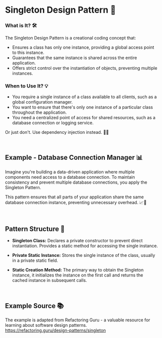 # Singleton Design Pattern 🎯

### What is It? 🛠️

The Singleton Design Pattern is a creational coding concept that:

- Ensures a class has only one instance, providing a global access point to this instance.
- Guarantees that the same instance is shared across the entire application.
- Offers strict control over the instantiation of objects, preventing multiple instances.


### When to Use It? 💡

- You require a single instance of a class available to all clients, such as a global configuration manager.
- You want to ensure that there's only one instance of a particular class throughout the application.
- You need a centralized point of access for shared resources, such as a database connection or logging service. 

Or just don't. Use dependency injection instead. 🤷‍♀️


<br>


## Example - Database Connection Manager 📊

Imagine you're building a data-driven application where multiple components need access to a database connection. To maintain consistency and prevent multiple database connections, you apply the Singleton Pattern.

This pattern ensures that all parts of your application share the same database connection instance, preventing unnecessary overhead. 📈💾

<br>


## Pattern Structure 🧩
- **Singleton Class:** Declares a private constructor to prevent direct instantiation. Provides a static method for accessing the single instance.

- **Private Static Instance:** Stores the single instance of the class, usually in a private static field.

- **Static Creation Method:** The primary way to obtain the Singleton instance, it initializes the instance on the first call and returns the cached instance in subsequent calls.

<br>

## Example Source 📚

The example is adapted from Refactoring Guru - a valuable resource for learning about software design patterns. <br>
https://refactoring.guru/design-patterns/singleton